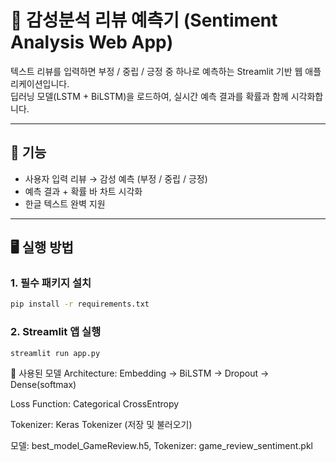 # 🎯 감성분석 리뷰 예측기 (Sentiment Analysis Web App)

텍스트 리뷰를 입력하면 부정 / 중립 / 긍정 중 하나로 예측하는 Streamlit 기반 웹 애플리케이션입니다.  
딥러닝 모델(LSTM + BiLSTM)을 로드하여, 실시간 예측 결과를 확률과 함께 시각화합니다.

---

## 📌 기능

- 사용자 입력 리뷰 → 감성 예측 (부정 / 중립 / 긍정)
- 예측 결과 + 확률 바 차트 시각화
- 한글 텍스트 완벽 지원

---

## 🖥️ 실행 방법

### 1. 필수 패키지 설치
```bash
pip install -r requirements.txt
```

### 2. Streamlit 앱 실행
```bash
streamlit run app.py
```
🧠 사용된 모델
Architecture: Embedding → BiLSTM → Dropout → Dense(softmax)

Loss Function: Categorical CrossEntropy

Tokenizer: Keras Tokenizer (저장 및 불러오기)

모델: best_model_GameReview.h5, Tokenizer: game_review_sentiment.pkl
